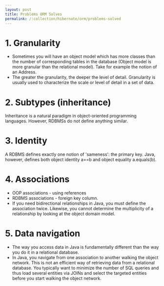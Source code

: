 ```yaml
---
layout: post
title: Problems ORM Solves
permalink: /:collection/hibernate/orm/problems-solved
---
```


# 1. Granularity
- Sometimes you will have an object model which has more classes than the number of corresponding tables in the database (Object model is more granular than the relational model). Take for example the notion of an Address.
- The greater the granularity, the deeper the level of detail. Granularity is usually used to characterize the scale or level of detail in a set of data.

# 2. Subtypes (inheritance)
Inheritance is a natural paradigm in object-oriented programming languages. However, RDBMSs do not define anything similar.

# 3. Identity
A RDBMS defines exactly one notion of 'sameness': the primary key. Java, however, defines both object identity a==b and object equality a.equals(b).

# 4. Associations
-	OOP associations - using references 
-	RDBMS associations - foreign key column.
-	If you need bidirectional relationships in Java, you must define the association twice. Likewise, you cannot determine the multiplicity of a relationship by looking at the object domain model.

# 5. Data navigation
-	The way you access data in Java is fundamentally different than the way you do it in a relational database. 
-	In Java, you navigate from one association to another walking the object network. This is not an efficient way of retrieving data from a relational database. You typically want to minimize the number of SQL queries and thus load several entities via JOINs and select the targeted entities before you start walking the object network.
